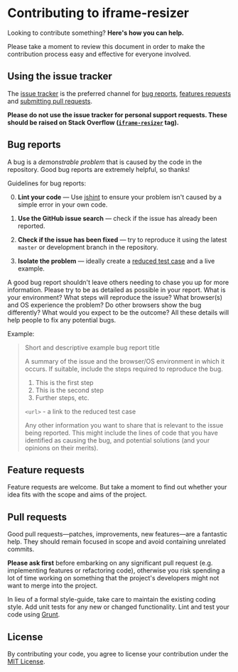 # Contributing to iframe-resizer

Looking to contribute something? **Here's how you can help.**

Please take a moment to review this document in order to make the contribution
process easy and effective for everyone involved.

## Using the issue tracker

The [issue tracker](https://github.com/davidjbradshaw/iframe-resizer/issues) is
the preferred channel for [bug reports](#bug-reports), [features requests](#feature-requests)
and [submitting pull requests](#pull-requests).

**Please do not use the issue tracker for personal support requests. These should be raised on
Stack Overflow ([`iframe-resizer`](http://stackoverflow.com/questions/tagged/iframe-resizer) tag).**

## Bug reports

A bug is a _demonstrable problem_ that is caused by the code in the repository.
Good bug reports are extremely helpful, so thanks!

Guidelines for bug reports:

0. **Lint your code** &mdash; Use [jshint](http://jshint.com/)
   to ensure your problem isn't caused by a simple error in your own code.

1. **Use the GitHub issue search** &mdash; check if the issue has already been
   reported.

1. **Check if the issue has been fixed** &mdash; try to reproduce it using the
   latest `master` or development branch in the repository.

1. **Isolate the problem** &mdash; ideally create a [reduced test
   case](https://css-tricks.com/reduced-test-cases/) and a live example.

A good bug report shouldn't leave others needing to chase you up for more
information. Please try to be as detailed as possible in your report. What is
your environment? What steps will reproduce the issue? What browser(s) and OS
experience the problem? Do other browsers show the bug differently? What
would you expect to be the outcome? All these details will help people to fix
any potential bugs.

Example:

> Short and descriptive example bug report title
>
> A summary of the issue and the browser/OS environment in which it occurs. If
> suitable, include the steps required to reproduce the bug.
>
> 1. This is the first step
> 2. This is the second step
> 3. Further steps, etc.
>
> `<url>` - a link to the reduced test case
>
> Any other information you want to share that is relevant to the issue being
> reported. This might include the lines of code that you have identified as
> causing the bug, and potential solutions (and your opinions on their
> merits).

## Feature requests

Feature requests are welcome. But take a moment to find out whether your idea
fits with the scope and aims of the project.

## Pull requests

Good pull requests—patches, improvements, new features—are a fantastic
help. They should remain focused in scope and avoid containing unrelated
commits.

**Please ask first** before embarking on any significant pull request (e.g.
implementing features or refactoring code),
otherwise you risk spending a lot of time working on something that the
project's developers might not want to merge into the project.

In lieu of a formal style-guide, take care to maintain the existing coding
style. Add unit tests for any new or changed functionality. Lint and test
your code using [Grunt](http://gruntjs.com/).

## License

By contributing your code, you agree to license your contribution under the [MIT License](LICENSE).
